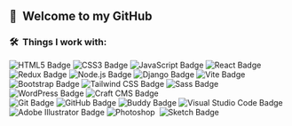 ## 👋 &nbsp;Welcome to my GitHub

### 🛠 &nbsp;Things I work with:

![HTML5 Badge](https://img.shields.io/badge/HTML5-E34F26?logo=html5&logoColor=fff&style=flat)
![CSS3 Badge](https://img.shields.io/badge/CSS3-1572B6?logo=css3&logoColor=fff&style=flat)
![JavaScript Badge](https://img.shields.io/badge/JavaScript-F7DF1E?logo=javascript&logoColor=000&style=flat)
![React Badge](https://img.shields.io/badge/React-61DAFB?logo=react&logoColor=000&style=flat)\
![Redux Badge](https://img.shields.io/badge/Redux-764ABC?logo=redux&logoColor=fff&style=flat)
![Node.js Badge](https://img.shields.io/badge/Node.js-393?logo=nodedotjs&logoColor=fff&style=flat)
![Django Badge](https://img.shields.io/badge/Django-092E20?logo=django&logoColor=fff&style=flat)
![Vite Badge](https://img.shields.io/badge/Vite-646CFF?logo=vite&logoColor=092E20&style=flat)\
![Bootstrap Badge](https://img.shields.io/badge/Bootstrap-7952B3?logo=bootstrap&logoColor=fff&style=flat)
![Tailwind CSS Badge](https://img.shields.io/badge/Tailwind%20CSS-06B6D4?logo=tailwindcss&logoColor=fff&style=flat)
![Sass Badge](https://img.shields.io/badge/Sass-C69?logo=sass&logoColor=fff&style=flat)\
![WordPress Badge](https://img.shields.io/badge/WordPress-21759B?logo=wordpress&logoColor=fff&style=flat)
![Craft CMS Badge](https://img.shields.io/badge/Craft%20CMS-E5422B?logo=craftcms&logoColor=fff&style=flat)\
![Git Badge](https://img.shields.io/badge/Git-F05032?logo=git&logoColor=fff&style=flat)
![GitHub Badge](https://img.shields.io/badge/GitHub-181717?logo=github&logoColor=fff&style=flat)
![Buddy Badge](https://img.shields.io/badge/Buddy-1A86FD?logo=buddy&logoColor=fff&style=flat)
![Visual Studio Code Badge](https://img.shields.io/badge/Visual%20Studio%20Code-007ACC?logo=visualstudiocode&logoColor=fff&style=flat)\
![Adobe Illustrator Badge](https://img.shields.io/badge/Adobe%20Illustrator-FF9A00?logo=adobeillustrator&logoColor=fff&style=flat)
![Photoshop](https://img.shields.io/badge/-Photoshop-05122A?style=flat&logo=adobe-photoshop)&nbsp;
![Sketch Badge](https://img.shields.io/badge/Sketch-F7B500?logo=sketch&logoColor=fff&style=flat)
